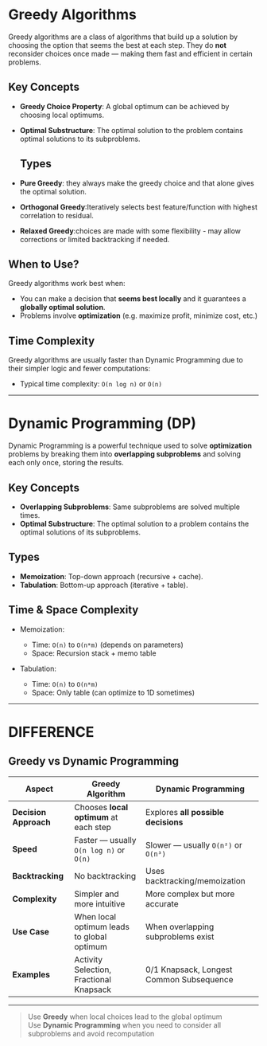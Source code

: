 #  Greedy Algorithms

Greedy algorithms are a class of algorithms that build up a solution by choosing the option that seems the best at each step. They do **not** reconsider choices once made — making them fast and efficient in certain problems.


## Key Concepts

- **Greedy Choice Property**: A global optimum can be achieved by choosing local optimums.
- **Optimal Substructure**: The optimal solution to the problem contains optimal solutions to its subproblems.

  ## Types
- **Pure Greedy**: they always make the greedy choice and that alone gives the optimal solution.
- **Orthogonal Greedy**:Iteratively selects best feature/function with highest correlation to residual.
- **Relaxed Greedy**:choices are made with some flexibility - may allow corrections or limited backtracking if needed.
  

## When to Use?

Greedy algorithms work best when:
- You can make a decision that **seems best locally** and it guarantees a **globally optimal solution**.
- Problems involve **optimization** (e.g. maximize profit, minimize cost, etc.)


## Time Complexity

Greedy algorithms are usually faster than Dynamic Programming due to their simpler logic and fewer computations:
- Typical time complexity: `O(n log n)` or `O(n)`


---


#  Dynamic Programming (DP)

Dynamic Programming is a powerful technique used to solve **optimization** problems by breaking them into **overlapping subproblems** and solving each only once, storing the results.
##  Key Concepts

- **Overlapping Subproblems**: Same subproblems are solved multiple times.
- **Optimal Substructure**: The optimal solution to a problem contains the optimal solutions of its subproblems.

##  Types  
- **Memoization**: Top-down approach (recursive + cache).
- **Tabulation**: Bottom-up approach (iterative + table).

##  Time & Space Complexity

- Memoization:  
  - Time: `O(n)` to `O(n*m)` (depends on parameters)  
  - Space: Recursion stack + memo table

- Tabulation:  
  - Time: `O(n)` to `O(n*m)`  
  - Space: Only table (can optimize to 1D sometimes)

---

# DIFFERENCE 
##  Greedy vs Dynamic Programming

| Aspect                    |  Greedy Algorithm                         |  Dynamic Programming                     |
|---------------------------|-------------------------------------------|------------------------------------------|
| **Decision Approach**     | Chooses **local optimum** at each step    | Explores **all possible decisions**      |
| **Speed**                 | Faster — usually `O(n log n)` or `O(n)`   | Slower — usually `O(n²)` or `O(n³)`      |
| **Backtracking**          | No backtracking                        |  Uses backtracking/memoization          |
| **Complexity**            | Simpler and more intuitive                | More complex but more accurate           |
| **Use Case**              | When local optimum leads to global optimum | When overlapping subproblems exist       |
| **Examples**              | Activity Selection, Fractional Knapsack   | 0/1 Knapsack, Longest Common Subsequence |

---

> Use **Greedy** when local choices lead to the global optimum  
> Use **Dynamic Programming** when you need to consider all subproblems and avoid recomputation


